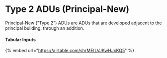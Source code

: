 # Type 2 ADUs (Principal-New)

Principal-New ("Type 2") ADUs are ADUs that are developed adjacent to the principal building, through an addition.

#### Tabular Inputs

{% embed url="https://airtable.com/shrMEtLVJKwHJxKQ5" %}
